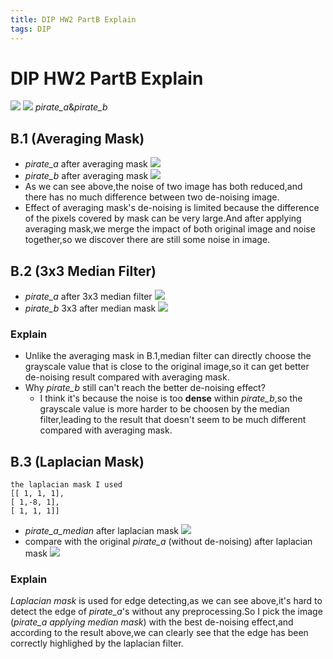 ```yaml
---
title: DIP HW2 PartB Explain
tags: DIP
---
```


# DIP HW2 PartB Explain
![](https://i.imgur.com/gN0HRz1.png) ![](https://i.imgur.com/vJ0ZLZY.png)
*pirate_a*&*pirate_b*

## B.1 (Averaging Mask)
* *pirate_a* after averaging mask
![](https://i.imgur.com/Ay7TNKe.png)
* *pirate_b* after averaging mask
![](https://i.imgur.com/dHVK4yA.png)
* As we can see above,the noise of two image has both reduced,and there has no much difference between two de-noising image. 
* Effect of averaging mask's de-noising is limited because the difference of the pixels covered by mask can be very large.And after applying averaging mask,we merge the impact of both original image and noise together,so we discover there are still some noise in image.


## B.2 (3x3 Median Filter)
* *pirate_a* after 3x3 median filter
![](https://i.imgur.com/0hBfJak.png)
* *pirate_b* 3x3 after median mask
![](https://i.imgur.com/skIN8vF.png)
### Explain
* Unlike the averaging mask in B.1,median filter can directly choose the grayscale value that is close to the original image,so it can get better de-noising result compared with averaging mask.
* Why *pirate_b* still can't reach the better de-noising effect?
    * I think it's because the noise is too **dense** within *pirate_b*,so the grayscale value is more harder to be choosen by the median filter,leading to the result that doesn't seem to be much different compared with averaging mask.

## B.3 (Laplacian Mask)
```type
the laplacian mask I used
[[ 1, 1, 1],
[ 1,-8, 1],
[ 1, 1, 1]]
```
* *pirate_a_median* after laplacian mask
![](https://i.imgur.com/V09qawr.png)
* compare with the original *pirate_a* (without de-noising) after laplacian mask
![](https://i.imgur.com/56NDwF8.png)
### Explain
*Laplacian mask* is used for edge detecting,as we can see above,it's hard to detect the edge of *pirate_a*'s without any preprocessing.So I pick the image (*pirate_a applying median mask*) with the best de-noising effect,and according to the result above,we can clearly see that the edge has been correctly highlighed by the laplacian filter.
